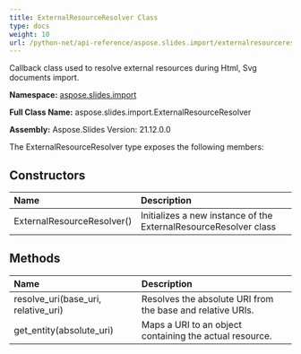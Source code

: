 ```yaml
---
title: ExternalResourceResolver Class
type: docs
weight: 10
url: /python-net/api-reference/aspose.slides.import/externalresourceresolver/
---
```


Callback class used to resolve external resources during Html, Svg documents import.

**Namespace:** [aspose.slides.import](/slides/python-net/api-reference/aspose.slides.import/)

**Full Class Name:** aspose.slides.import.ExternalResourceResolver

**Assembly:**  Aspose.Slides Version: 21.12.0.0

The ExternalResourceResolver type exposes the following members:
## **Constructors**
|**Name**|**Description**|
| :- | :- |
|ExternalResourceResolver()|Initializes a new instance of the ExternalResourceResolver class|
## **Methods**
|**Name**|**Description**|
| :- | :- |
|resolve_uri(base_uri, relative_uri)|Resolves the absolute URI from the base and relative URIs.|
|get_entity(absolute_uri)|Maps a URI to an object containing the actual resource.|
